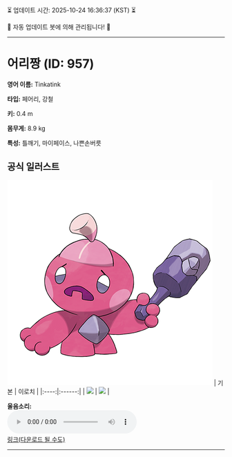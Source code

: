 
⏳ 업데이트 시간: 2025-10-24 16:36:37 (KST) ⏳

🤖 자동 업데이트 봇에 의해 관리됩니다! 🤖

---

# 어리짱 (ID: 957)
**영어 이름:** Tinkatink

**타입:** 페어리, 강철

**키:** 0.4 m

**몸무게:** 8.9 kg

**특성:** 틀깨기, 마이페이스, 나쁜손버릇

## 공식 일러스트
![](https://raw.githubusercontent.com/PokeAPI/sprites/master/sprites/pokemon/other/official-artwork/957.png)
| 기본 | 이로치 |
|:----:|:------:|
| <img src="http://play.pokemonshowdown.com/sprites/ani/tinkatink.gif" width="200"> | <img src="http://play.pokemonshowdown.com/sprites/ani-shiny/tinkatink.gif" width="200"> |

**울음소리:**<br><audio controls src="https://raw.githubusercontent.com/PokeAPI/cries/main/cries/pokemon/latest/957.ogg"></audio><br> [링크(다운로드 될 수도)](https://raw.githubusercontent.com/PokeAPI/cries/main/cries/pokemon/latest/957.ogg)


---
